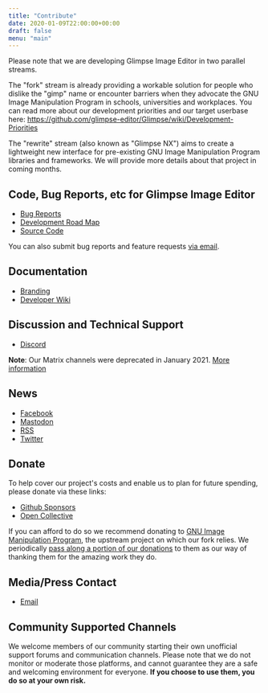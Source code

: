 ```yaml
---
title: "Contribute"
date: 2020-01-09T22:00:00+00:00
draft: false
menu: "main"
---
```

Please note that we are developing Glimpse Image Editor in two parallel streams.

The "fork" stream is already providing a workable solution for people who dislike the "gimp" name or encounter barriers when they advocate the GNU Image Manipulation Program in schools, universities and workplaces. You can read more about our development priorities and our target userbase here: https://github.com/glimpse-editor/Glimpse/wiki/Development-Priorities

The "rewrite" stream (also known as "Glimpse NX") aims to create a lightweight new interface for pre-existing GNU Image Manipulation Program libraries and frameworks. We will provide more details about that project in coming months.

## Code, Bug Reports, etc for Glimpse Image Editor
 * [Bug Reports](https://github.com/glimpse-editor/Glimpse/issues)
 * [Development Road Map](https://github.com/glimpse-editor/Glimpse/milestones)
 * [Source Code](https://github.com/glimpse-editor/Glimpse)

 You can also submit bug reports and feature requests [via email](mailto:glimpse-editor@fire.fundersclub.com).

## Documentation
 * [Branding](https://github.com/glimpse-editor/branding)
 * [Developer Wiki](https://wiki.glimpse-editor.org/)

## Discussion and Technical Support
 * [Discord](https://discord.gg/hZhRceq)

**Note**: Our Matrix channels were deprecated in January 2021. [More information](/about/#why-are-you-deprecating-your-matrix-channels)

## News
 * [Facebook](https://fb.me/glimpse.editor)
 * [Mastodon](https://mastodon.art/@glimpse)
 * [RSS](../posts/index.xml)
 * [Twitter](https://twitter.com/glimpse_editor)

## Donate
To help cover our project's costs and enable us to plan for future spending, please donate via these links:
 * [Github Sponsors](https://github.com/sponsors/glimpse-editor)
 * [Open Collective](https://opencollective.com/glimpse)

 If you can afford to do so we recommend donating to [GNU Image Manipulation Program](https://www.gimp.org/donating/), the upstream project on which our fork relies. We periodically [pass along a portion of our donations](https://opencollective.com/glimpse/expenses?tag=donation) to them as our way of thanking them for the amazing work they do.

 ## Media/Press Contact
 * [Email](mailto:glimpse.editor@icloud.com)

## Community Supported Channels
We welcome members of our community starting their own unofficial support forums and communication channels.
Please note that we do not monitor or moderate those platforms, and cannot guarantee they are a safe and welcoming environment for everyone. **If you choose to use them, you do so at your own risk.**
